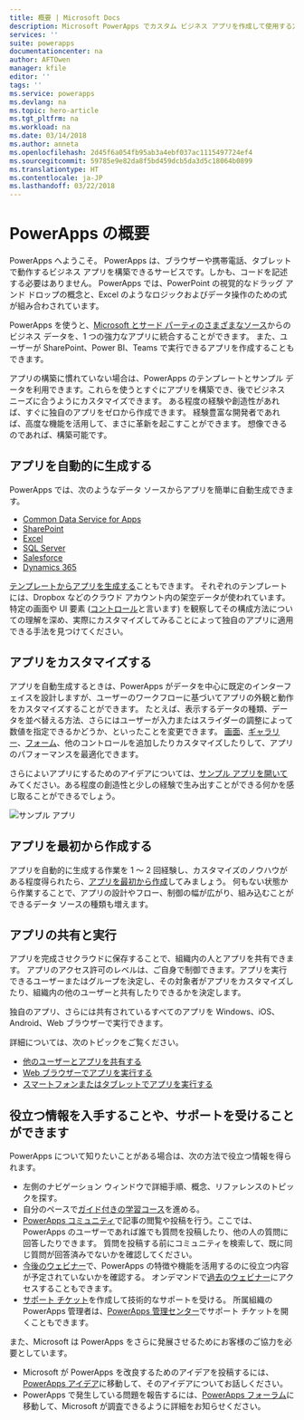 ```yaml
---
title: 概要 | Microsoft Docs
description: Microsoft PowerApps でカスタム ビジネス アプリを作成して使用する方法について説明します
services: ''
suite: powerapps
documentationcenter: na
author: AFTOwen
manager: kfile
editor: ''
tags: ''
ms.service: powerapps
ms.devlang: na
ms.topic: hero-article
ms.tgt_pltfrm: na
ms.workload: na
ms.date: 03/14/2018
ms.author: anneta
ms.openlocfilehash: 2d45f6a054fb95ab3a4ebf037ac1115497724ef4
ms.sourcegitcommit: 59785e9e82da8f5bd459dcb5da3d5c18064b0899
ms.translationtype: HT
ms.contentlocale: ja-JP
ms.lasthandoff: 03/22/2018
---
```

# <a name="introduction-to-powerapps"></a>PowerApps の概要
PowerApps へようこそ。 PowerApps は、ブラウザーや携帯電話、タブレットで動作するビジネス アプリを構築できるサービスです。しかも、コードを記述する必要はありません。 PowerApps では、PowerPoint の視覚的なドラッグ アンド ドロップの概念と、Excel のようなロジックおよびデータ操作のための式が組み合わされています。

PowerApps を使うと、[Microsoft とサード パーティのさまざまなソース](connections-list.md)からのビジネス データを、1 つの強力なアプリに統合することができます。 また、ユーザーが SharePoint、Power BI、Teams で実行できるアプリを作成することもできます。

アプリの構築に慣れていない場合は、PowerApps のテンプレートとサンプル データを利用できます。これらを使うとすぐにアプリを構築でき、後でビジネス ニーズに合うようにカスタマイズできます。 ある程度の経験や創造性があれば、すぐに独自のアプリをゼロから作成できます。 経験豊富な開発者であれば、高度な機能を活用して、まさに革新を起こすことができます。 想像できるのであれば、構築可能です。

## <a name="generate-an-app-automatically"></a>アプリを自動的に生成する
PowerApps では、次のようなデータ ソースからアプリを簡単に自動生成できます。

* [Common Data Service for Apps](data-platform-create-app.md)
* [SharePoint](app-from-sharepoint.md)
* [Excel](get-started-create-from-data.md)
* [SQL Server](connections/connection-azure-sqldatabase.md)
* [Salesforce](add-manage-connections.md)
* [Dynamics 365](connections/connection-dynamics-crmonline.md)

[テンプレートからアプリを生成する](get-started-test-drive.md)こともできます。 それぞれのテンプレートには、Dropbox などのクラウド アカウント内の架空データが使われています。 特定の画面や UI 要素 ([コントロール](reference-properties.md)と言います) を観察してその構成方法についての理解を深め、実際にカスタマイズしてみることによって独自のアプリに適用できる手法を見つけてください。

## <a name="customize-an-app"></a>アプリをカスタマイズする
アプリを自動生成するときは、PowerApps がデータを中心に既定のインターフェイスを設計しますが、ユーザーのワークフローに基づいてアプリの外観と動作をカスタマイズすることができます。 たとえば、表示するデータの種類、データを並べ替える方法、さらにはユーザーが入力またはスライダーの調整によって数値を指定できるかどうか、といったことを変更できます。 [画面](add-screen-context-variables.md)、[ギャラリー](customize-layout-sharepoint.md)、[フォーム](customize-forms-sharepoint.md)、他のコントロールを追加したりカスタマイズしたりして、アプリのパフォーマンスを最適化できます。

さらによいアプリにするためのアイデアについては、[サンプル アプリを開いて](open-and-run-a-sample-app.md)みてください。ある程度の創造性と少しの経験で生み出すことができる何かを感じ取ることができるでしょう。

![サンプル アプリ](./media/getting-started/sample-apps.png)

## <a name="create-an-app-from-scratch"></a>アプリを最初から作成する
アプリを自動的に生成する作業を 1 ～ 2 回経験し、カスタマイズのノウハウがある程度得られたら、[アプリを最初から作成](get-started-create-from-blank.md)してみましょう。 何もない状態から作業することで、アプリの設計やフロー、制御の幅が広がり、組み込むことができるデータ ソースの種類も増えます。

## <a name="share-and-run-an-app"></a>アプリの共有と実行
アプリを完成させクラウドに保存することで、組織内の人とアプリを共有できます。 アプリのアクセス許可のレベルは、ご自身で制御できます。アプリを実行できるユーザーまたはグループを決定し、その対象者がアプリをカスタマイズしたり、組織内の他のユーザーと共有したりできるかを決定します。

独自のアプリ、さらには共有されているすべてのアプリを Windows、iOS、Android、Web ブラウザーで実行できます。

詳細については、次のトピックをご覧ください。

* [他のユーザーとアプリを共有する](share-app.md)
* [Web ブラウザーでアプリを実行する](../../user/run-app-browser.md)
* [スマートフォンまたはタブレットでアプリを実行する](../../user/run-app-client.md)

## <a name="get-help-and-support"></a>役立つ情報を入手することや、サポートを受けることができます
PowerApps について知りたいことがある場合は、次の方法で役立つ情報を得られます。

* 左側のナビゲーション ウィンドウで詳細手順、概念、リファレンスのトピックを探す。
* 自分のペースで[ガイド付きの学習コース](https://docs.microsoft.com/powerapps/guided-learning/)を進める。
* [PowerApps コミュニティ](https://aka.ms/powerapps-community)で記事の閲覧や投稿を行う。ここでは、PowerApps のユーザーであれば誰でも質問を投稿したり、他の人の質問に回答したりできます。 質問を投稿する前にコミュニティを検索して、既に同じ質問が回答済みでないかを確認してください。
* [今後のウェビナー](webinars-listing.md#upcoming-webinars)で、PowerApps の特徴や機能を活用するのに役立つ内容が予定されていないかを確認する。 オンデマンドで[過去のウェビナー](webinars-listing.md#past-webinars)にアクセスすることもできます。
* [サポート チケット](https://powerapps.microsoft.com/support/pro/)を作成して技術的なサポートを受ける。 所属組織の PowerApps 管理者は、[PowerApps 管理センター](https://portal.office.com/Support/Support.aspx)でサポート チケットを開くこともできます。

また、Microsoft は PowerApps をさらに発展させるためにお客様のご協力を必要としています。

* Microsoft が PowerApps を改良するためのアイデアを投稿するには、[PowerApps アイデア](https://powerusers.microsoft.com/t5/PowerApps-Ideas/idb-p/PowerAppsIdeas)に移動して、そのアイデアについてお話しください。
* PowerApps で発生している問題を報告するには、[PowerApps フォーラム](https://powerusers.microsoft.com/t5/General-Discussion/bd-p/PowerAppsForum1)に移動して、Microsoft が調査できるように詳細をお知らせください。
